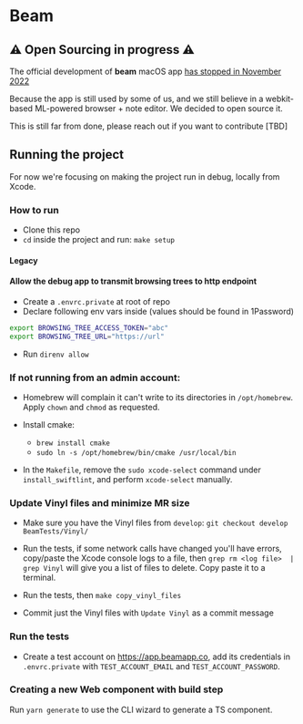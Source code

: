 # Beam
## ⚠️ Open Sourcing in progress ⚠️ 

The official development of **beam** macOS app [has stopped in November 2022](https://twitter.com/getonbeam/status/1592134355371331585)

Because the app is still used by some of us, and we still believe in a webkit-based ML-powered browser + note editor. We decided to open source it.

This is still far from done, please reach out if you want to contribute [TBD]


## Running the project

For now we're focusing on making the project run in debug, locally from Xcode.

### How to run
* Clone this repo
* `cd` inside the project and run: `make setup`







#### Legacy 
#### Allow the debug app to transmit browsing trees to http endpoint
* Create a `.envrc.private` at root of repo
* Declare following env vars inside (values should be found in 1Password)

```bash
export BROWSING_TREE_ACCESS_TOKEN="abc"
export BROWSING_TREE_URL="https://url"
```

* Run `direnv allow`


### If not running from an admin account:

* Homebrew will complain it can't write to its directories in `/opt/homebrew`. Apply `chown` and `chmod` as requested.

* Install cmake:
	- `brew install cmake`
	- `sudo ln -s /opt/homebrew/bin/cmake /usr/local/bin`

* In the `Makefile`, remove the `sudo xcode-select` command under `install_swiftlint`, and perform `xcode-select` manually.

### Update Vinyl files and minimize MR size

* Make sure you have the Vinyl files from `develop`: `git checkout develop BeamTests/Vinyl/`

* Run the tests, if some network calls have changed you'll have errors,
	copy/paste the Xcode console logs to a file, then `grep rm <log file>  | grep
	Vinyl` will give you a list of files to delete. Copy paste it to a terminal.

* Run the tests, then `make copy_vinyl_files`

* Commit just the Vinyl files with `Update Vinyl` as a commit message

### Run the tests

* Create a test account on https://app.beamapp.co, add its credentials in
	`.envrc.private` with `TEST_ACCOUNT_EMAIL` and `TEST_ACCOUNT_PASSWORD`.

### Creating a new Web component with build step
Run `yarn generate` to use the CLI wizard to generate a TS component.
